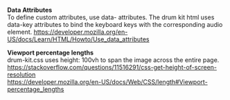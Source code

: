 **Data Attributes**  
To define custom attributes, use data- attributes. The drum kit html uses data-key attributes to bind the keyboard keys with the corresponding audio element.
https://developer.mozilla.org/en-US/docs/Learn/HTML/Howto/Use_data_attributes

**Viewport percentage lengths**  
drum-kit.css uses height: 100vh to span the image across the entire page.
https://stackoverflow.com/questions/11516291/css-get-height-of-screen-resolution  
https://developer.mozilla.org/en-US/docs/Web/CSS/length#Viewport-percentage_lengths